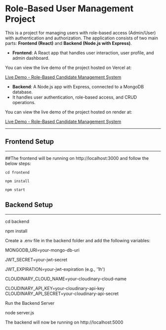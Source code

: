 # Role-Based User Management Project

This is a project for managing users with role-based access (Admin/User) with authentication and authorization. 
The application consists of two main parts: 
**Frontend (React)** 
and
**Backend (Node.js with Express)**.

- **Frontend**: A React app that handles user interaction, user profile, and admin dashboard.

You can view the live demo of the project hosted on Vercel at:

[Live Demo - Role-Based Candidate Management System](https://rolebasedusermangmentproject.vercel.app/)


- **Backend**: A Node.js app with Express, connected to a MongoDB database.
- It handles user authentication, role-based access, and CRUD operations.

You can view the live demo of the project hosted on render at:

[Live Demo - Role-Based Candidate Management System](https://rolebasedusermangmentproject.onrender.com/api-docs/)

---

## Frontend Setup
__________________

##The frontend will be running on http://localhost:3000 and follow the below steps:

    cd frontend
    
    npm install
    
    npm start

## Backend Setup
__________________

cd backend

npm install

Create a .env file in the backend folder and add the following variables:

MONGODB_URI=your-mongo-db-uri

JWT_SECRET=your-jwt-secret

JWT_EXPIRATION=your-jwt-expiration (e.g., '1h')

CLOUDINARY_CLOUD_NAME=your-cloudinary-cloud-name

CLOUDINARY_API_KEY=your-cloudinary-api-key
CLOUDINARY_API_SECRET=your-cloudinary-api-secret

Run the Backend Server

node server.js

The backend will now be running on http://localhost:5000
